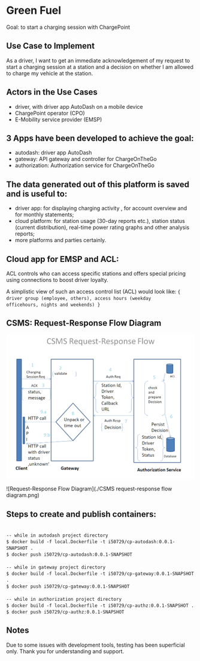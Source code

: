 # Green Fuel
Goal: to start a charging session with ChargePoint

## Use Case to Implement
As a driver, I want to get an immediate acknowledgement of my request to start a charging session at a station and a decision on whether I am allowed to charge my vehicle at the station.

## Actors in the Use Cases
- driver, with driver app AutoDash on a mobile device
- ChargePoint operator (CPO)
- E-Mobility service provider (EMSP) 

## 3 Apps have been developed to achieve the goal:
- autodash: driver app AutoDash
- gateway: API gateway and controller for ChargeOnTheGo
- authorization: Authorization service for ChargeOnTheGo

## The data generated out of this platform is saved and is useful to:
- driver app: for displaying charging activity , for account overview and for monthly statements;
- cloud platform: for station usage (30-day reports etc.), station status (current distribution), real-time power rating graphs and other analysis reports;
- more platforms and parties certainly.

## Cloud app for EMSP and ACL:
ACL controls who can access specific stations and offers special pricing using connections to boost driver loyalty.

A simplistic view of such an access control list (ACL) would look like:
<code>{
driver group (employee, others),
access hours (weekday officehours, nights and weekends)
}</code>

## CSMS: Request-Response Flow Diagram

![realm-creation-success-in-keycloak-admin](https://github.com/rishiraj88/greenfuel/blob/main/CSMS%20request-response%20flow%20diagram.png)

![Request-Response Flow Diagram](./CSMS request-response flow diagram.png)

## Steps to create and publish containers:
<code>
-- while in autodash project directory
$ docker build -f local.Dockerfile -t i50729/cp-autodash:0.0.1-SNAPSHOT .
$ docker push i50729/cp-autodash:0.0.1-SNAPSHOT
</code>
<code>
-- while in gateway project directory
$ docker build -f local.Dockerfile -t i50729/cp-gateway:0.0.1-SNAPSHOT .
$ docker push i50729/cp-gateway:0.0.1-SNAPSHOT
</code>
<code>
-- while in authorization project directory
$ docker build -f local.Dockerfile -t i50729/cp-authz:0.0.1-SNAPSHOT .
$ docker push i50729/cp-authz:0.0.1-SNAPSHOT
</code>

## Notes
Due to some issues with development tools, testing has been superficial only. Thank you for understanding and support.
